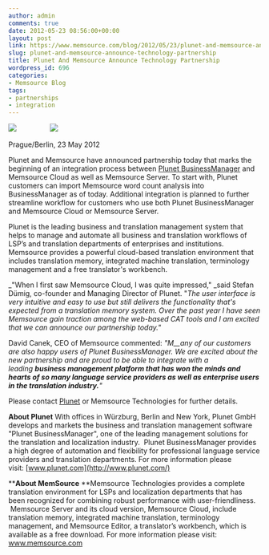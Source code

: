 ```yaml
---
author: admin
comments: true
date: 2012-05-23 08:56:00+00:00
layout: post
link: https://www.memsource.com/blog/2012/05/23/plunet-and-memsource-announce-technology-partnership/
slug: plunet-and-memsource-announce-technology-partnership
title: Plunet And Memsource Announce Technology Partnership
wordpress_id: 696
categories:
- Memsource Blog
tags:
- partnerships
- integration
---
```


[![](/wp-content/uploads/2012/04/plunet-logo-small.png)](http://www.plunet.com)                 [![](/wp-content/uploads/2012/04/memsource-cloud-logo-small.png)](http://www.memsource.com/)


Prague/Berlin, 23 May 2012

Plunet and Memsource have announced partnership today that marks the beginning of an integration process between [Plunet BusinessManager](http://www.plunet.com/de/businessmanager/) and Memsource Cloud as well as Memsource Server. To start with, Plunet customers can import Memsource word count analysis into BusinessManager as of today. Additional integration is planned to further streamline workflow for customers who use both Plunet BusinessManager and Memsource Cloud or Memsource Server.<!-- more -->

Plunet is the leading business and translation management system that helps to manage and automate all business and translation workflows of LSP’s and translation departments of enterprises and institutions. Memsource provides a powerful cloud-based translation environment that includes translation memory, integrated machine translation, terminology management and a free translator's workbench.

_"When I first saw Memsource Cloud, I was quite impressed," _said Stefan Dümig, co-founder and Managing Director of Plunet. "_The user interface is very intuitive and easy to use but still delivers the functionality that's expected from a translation memory system. Over the past year I have seen Memsource gain traction among the web-based CAT tools and I am excited that we can announce our partnership today."_

David Canek, CEO of Memsource commented: _"M__any of our customers are also happy users of Plunet BusinessManager. We are excited about the new partnership and are proud to be able to integrate with a leading __business management platform that has won the minds and hearts of so many language service providers as well as enterprise users in the translation industry.__"_

Please contact [Plunet](http://www.plunet.com/de/kontakt/kontakt-und-impressum/) or Memsource Technologies for further details.

**About Plunet**
With offices in Würzburg, Berlin and New York, Plunet GmbH develops and markets the business and translation management software "Plunet BusinessManager", one of the leading management solutions for the translation and localization industry.  Plunet BusinessManager provides a high degree of automation and flexibility for professional language service providers and translation departments. For more information please visit: [www.plunet.com](http://www.plunet.com/)

****About MemSource**
**Memsource Technologies provides a complete translation environment for LSPs and localization departments that has been recognized for combining robust performance with user-friendliness.  Memsource Server and its cloud version, Memsource Cloud, include translation memory, integrated machine translation, terminology management, and Memsource Editor, a translator’s workbench, which is available as a free download. For more information please visit: www.memsource.com
